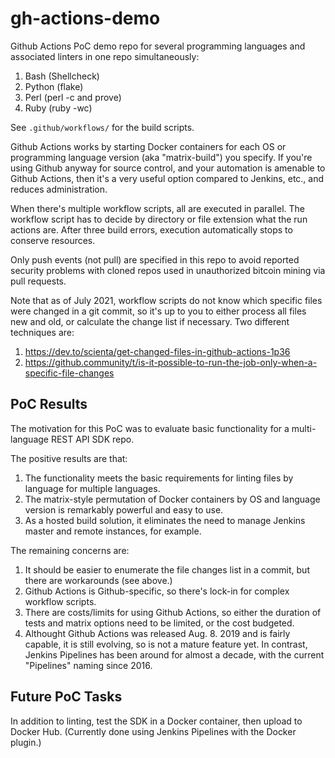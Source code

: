 # gh-actions-demo
Github Actions PoC demo repo for several programming languages and associated linters in one repo simultaneously:

1. Bash (Shellcheck)
1. Python (flake)
1. Perl (perl -c and prove)
1. Ruby (ruby -wc)

See `.github/workflows/` for the build scripts.

Github Actions works by starting Docker containers for each OS or programming language version (aka "matrix-build") you specify. If you're using Github anyway for source control, and
your automation is amenable to Github Actions, then it's a very useful option compared to Jenkins, etc., and reduces administration.

When there's multiple workflow scripts, all are executed in parallel. The workflow script has to decide by directory or file extension what the run actions are. After three build errors, execution automatically stops to conserve resources.

Only push events (not pull) are specified in this repo to avoid reported security problems with cloned repos used in unauthorized bitcoin mining via pull requests.

Note that as of July 2021, workflow scripts do not know which specific files were changed in a git commit, so it's up to you to
either process all files new and old, or calculate the change list if necessary. Two different techniques are:

1. https://dev.to/scienta/get-changed-files-in-github-actions-1p36
1. https://github.community/t/is-it-possible-to-run-the-job-only-when-a-specific-file-changes

## PoC Results

The motivation for this PoC was to evaluate basic functionality for a multi-language REST API SDK repo.

The positive results are that:

1. The functionality meets the basic requirements for linting files by language for multiple languages.
1. The matrix-style permutation of Docker containers by OS and language version is remarkably powerful and easy to use.
1. As a hosted build solution, it eliminates the need to manage Jenkins master and remote instances, for example.

The remaining concerns are:

1. It should be easier to enumerate the file changes list in a commit, but there are workarounds (see above.)
1. Github Actions is Github-specific, so there's lock-in for complex workflow scripts.
1. There are costs/limits for using Github Actions, so either the duration of tests and matrix options need to be limited, or the cost budgeted.
1. Althought Github Actions was released Aug. 8. 2019 and is fairly capable, it is still evolving, so is not a mature feature yet. In contrast, Jenkins Pipelines has been around for almost a decade, with the current "Pipelines" naming since 2016.

## Future PoC Tasks

In addition to linting, test the SDK in a Docker container, then upload to Docker Hub. (Currently done using Jenkins Pipelines with the Docker plugin.)

